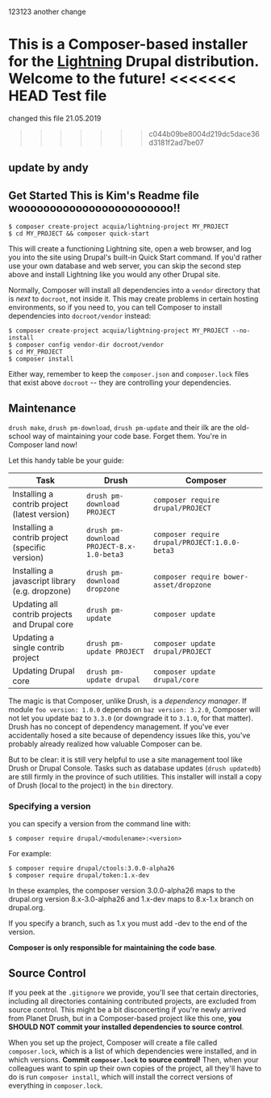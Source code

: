 123123
 another change

This is a Composer-based installer for the [Lightning](https://www.drupal.org/project/lightning) Drupal distribution. Welcome to the future!
<<<<<<< HEAD
Test file
=======

changed this file 21.05.2019
>>>>>>> c044b09be8004d219dc5dace36d3181f2ad7be07
## update by andy

## Get Started This is Kim's Readme file woooooooooooooooooooooooo!! 

```
$ composer create-project acquia/lightning-project MY_PROJECT
$ cd MY_PROJECT && composer quick-start
```

This will create a functioning Lightning site, open a web browser, and log you
into the site using Drupal's built-in Quick Start command. If you'd rather use
your own database and web server, you can skip the second step above and install
Lightning like you would any other Drupal site.

Normally, Composer will install all dependencies into a `vendor` directory that
is *next* to `docroot`, not inside it. This may create problems in certain
hosting environments, so if you need to, you can tell Composer to install
dependencies into `docroot/vendor` instead:

```
$ composer create-project acquia/lightning-project MY_PROJECT --no-install
$ composer config vendor-dir docroot/vendor
$ cd MY_PROJECT
$ composer install
```

Either way, remember to keep the `composer.json` and `composer.lock` files that exist above `docroot` -- they are controlling your dependencies.

## Maintenance
`drush make`, `drush pm-download`, `drush pm-update` and their ilk are the old-school way of maintaining your code base. Forget them. You're in Composer land now!

Let this handy table be your guide:

| Task                                            | Drush                                         | Composer                                          |
|-------------------------------------------------|-----------------------------------------------|---------------------------------------------------|
| Installing a contrib project (latest version)   | ```drush pm-download PROJECT```               | ```composer require drupal/PROJECT```             |
| Installing a contrib project (specific version) | ```drush pm-download PROJECT-8.x-1.0-beta3``` | ```composer require drupal/PROJECT:1.0.0-beta3``` |
| Installing a javascript library (e.g. dropzone) | ```drush pm-download dropzone```              | ```composer require bower-asset/dropzone```       |
| Updating all contrib projects and Drupal core   | ```drush pm-update```                         | ```composer update```                             |
| Updating a single contrib project               | ```drush pm-update PROJECT```                 | ```composer update drupal/PROJECT```              |
| Updating Drupal core                            | ```drush pm-update drupal```                  | ```composer update drupal/core```                 |

The magic is that Composer, unlike Drush, is a *dependency manager*. If module ```foo version: 1.0.0``` depends on ```baz version: 3.2.0```, Composer will not let you update baz to ```3.3.0``` (or downgrade it to ```3.1.0```, for that matter). Drush has no concept of dependency management. If you've ever accidentally hosed a site because of dependency issues like this, you've probably already realized how valuable Composer can be.

But to be clear: it is still very helpful to use a site management tool like Drush or Drupal Console. Tasks such as database updates (```drush updatedb```) are still firmly in the province of such utilities. This installer will install a copy of Drush (local to the project) in the ```bin``` directory.

### Specifying a version
you can specify a version from the command line with:

    $ composer require drupal/<modulename>:<version> 

For example:

    $ composer require drupal/ctools:3.0.0-alpha26
    $ composer require drupal/token:1.x-dev 

In these examples, the composer version 3.0.0-alpha26 maps to the drupal.org version 8.x-3.0-alpha26 and 1.x-dev maps to 8.x-1.x branch on drupal.org.

If you specify a branch, such as 1.x you must add -dev to the end of the version.

**Composer is only responsible for maintaining the code base**.

## Source Control
If you peek at the ```.gitignore``` we provide, you'll see that certain directories, including all directories containing contributed projects, are excluded from source control. This might be a bit disconcerting if you're newly arrived from Planet Drush, but in a Composer-based project like this one, **you SHOULD NOT commit your installed dependencies to source control**.

When you set up the project, Composer will create a file called ```composer.lock```, which is a list of which dependencies were installed, and in which versions. **Commit ```composer.lock``` to source control!** Then, when your colleagues want to spin up their own copies of the project, all they'll have to do is run ```composer install```, which will install the correct versions of everything in ```composer.lock```.
